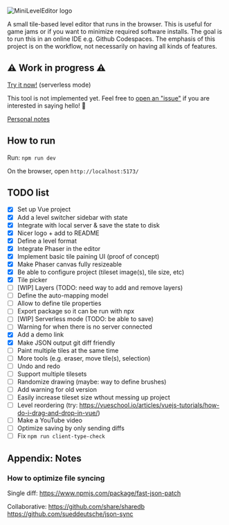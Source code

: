 ![MiniLevelEditor logo](https://github.com/zommerfelds/MiniLevelEditor/assets/1260622/836f77d4-d812-47bd-84da-aa27372138de)

A small tile-based level editor that runs in the browser. This is useful for game jams or if you want to minimize required software installs. The goal is to run this in an online IDE e.g. Github Codespaces. The emphasis of this project is on the workflow, not necessarily on having all kinds of features.

## ⚠️ Work in progress ⚠️

[Try it now!](https://zommerfelds.github.io/MiniLevelEditor/) (serverless mode)

This tool is not implemented yet. Feel free to [open an "issue"](https://github.com/zommerfelds/MiniLevelEditor/issues/new) if you are interested in saying hello! 🙂

[Personal notes](https://docs.google.com/document/d/1PNKyq5fczIWapZl0H0cRPSAIOZsfjAB2MmLjjtfKcmM/edit#heading=h.4z0ttusyscsq)

## How to run

Run: `npm run dev`

On the browser, open `http://localhost:5173/`

## TODO list

- [x] Set up Vue project
- [x] Add a level switcher sidebar with state
- [x] Integrate with local server & save the state to disk
- [x] Nicer logo + add to README
- [x] Define a level format
- [x] Integrate Phaser in the editor
- [x] Implement basic tile paining UI (proof of concept)
- [x] Make Phaser canvas fully resizeable
- [x] Be able to configure project (tileset image(s), tile size, etc)
- [x] Tile picker
- [ ] [WIP] Layers (TODO: need way to add and remove layers)
- [ ] Define the auto-mapping model
- [ ] Allow to define tile properties
- [ ] Export package so it can be run with npx
- [ ] [WIP] Serverless mode (TODO: be able to save)
- [ ] Warning for when there is no server connected
- [x] Add a demo link
- [x] Make JSON output git diff friendly
- [ ] Paint multiple tiles at the same time
- [ ] More tools (e.g. eraser, move tile(s), selection)
- [ ] Undo and redo
- [ ] Support multiple tilesets
- [ ] Randomize drawing (maybe: way to define brushes)
- [ ] Add warning for old version
- [ ] Easily increase tileset size wthout messing up project
- [ ] Level reordering (try: https://vueschool.io/articles/vuejs-tutorials/how-do-i-drag-and-drop-in-vue/)
- [ ] Make a YouTube video
- [ ] Optimize saving by only sending diffs
- [ ] Fix `npm run client-type-check`

## Appendix: Notes

### How to optimize file syncing

Single diff:
https://www.npmjs.com/package/fast-json-patch

Collaborative:
https://github.com/share/sharedb
https://github.com/sueddeutsche/json-sync
